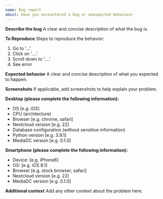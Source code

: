 ```yaml
---
name: Bug report
about: Have you encountered a bug or unexpected behaviour
---
```


**Describe the bug**
A clear and concise description of what the bug is.

**To Reproduce**
Steps to reproduce the behavior:
1. Go to '...'
2. Click on '....'
3. Scroll down to '....'
4. See error

**Expected behavior**
A clear and concise description of what you expected to happen.

**Screenshots**
If applicable, add screenshots to help explain your problem.

**Desktop (please complete the following information):**
 - OS [e.g. iOS]
 - CPU (architecture)
 - Browser [e.g. chrome, safari]
 - Nextcloud version [e.g. 22]
 - Database configuration (without sensitive information)
 - Python version [e.g. 3.9.1]
 - MediaDC version [e.g. 0.1.0]

**Smartphone (please complete the following information):**
 - Device: [e.g. iPhone6]
 - OS: [e.g. iOS 8.1]
 - Browser [e.g. stock browser, safari]
 - Nextcloud version [e.g. 22]
 - MediaDC version [e.g. 0.1.0]

**Additional context**
Add any other context about the problem here.
